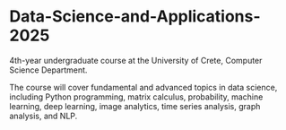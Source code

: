 # Data-Science-and-Applications-2025

4th-year undergraduate course at the University of Crete, Computer Science Department. 

The course will cover fundamental and advanced topics in data science, including Python programming, matrix calculus, probability, machine learning, deep learning, image analytics, time series analysis, graph analysis, and NLP. 
